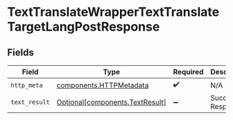 # TextTranslateWrapperTextTranslateTargetLangPostResponse


## Fields

| Field                                                                    | Type                                                                     | Required                                                                 | Description                                                              |
| ------------------------------------------------------------------------ | ------------------------------------------------------------------------ | ------------------------------------------------------------------------ | ------------------------------------------------------------------------ |
| `http_meta`                                                              | [components.HTTPMetadata](../../models/components/httpmetadata.md)       | :heavy_check_mark:                                                       | N/A                                                                      |
| `text_result`                                                            | [Optional[components.TextResult]](../../models/components/textresult.md) | :heavy_minus_sign:                                                       | Successful Response                                                      |